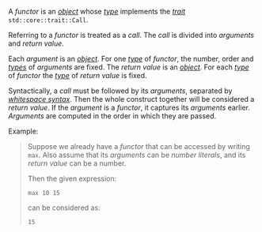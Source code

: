 A *functor* is an [*object*](./../../Object/_.md) whose [*type*](./../Type/_.md) implements the [*trait*](./_.md) `std::core::trait::Call`.

Referring to a *functor* is treated as a *call*. The *call* is divided into *arguments* and *return value*.

Each *argument* is an [*object*](./../../Object/_.md). For one [*type*](./../Type/_.md) of *functor*, the number, order and [*types*](./../Type/_.md) of *arguments* are fixed. The *return value* is an [*object*](./../../Object/_.md). For each [*type*](./../Type/_.md) of *functor* the [*type*](./../Type/_.md) of *return value* is fixed.

Syntactically, a *call* must be followed by its *arguments*, separated by [*whitespace syntax*](./../../../Order/Syntax/_.md#whitespace). Then the whole construct together will be considered a *return value*. If the *argument* is a *functor*, it captures its *arguments* earlier. *Arguments* are computed in the order in which they are passed.

Example:
> Suppose we already have a *functor* that can be accessed by writing `max`.
> Also assume that its *arguments* can be *number literals*, and its *return value* can be a number.
>
> Then the given expression:
> ```aber
> max 10 15
> ```
> can be considered as:
> ```aber
> 15
> ```